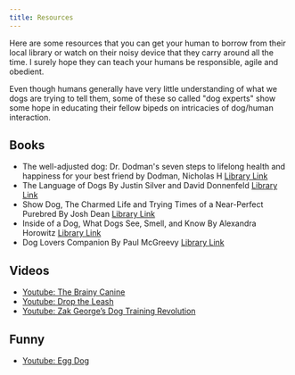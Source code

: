 ```yaml
---
title: Resources
---
```



Here are some resources that you can get your human to borrow from their local library or watch on their noisy device that they carry around all the time. I surely hope they can teach your humans be responsible, agile and obedient.

Even though humans generally have very little understanding of what we dogs are trying to tell them, some of these so called "dog experts" show some hope in educating their fellow bipeds on intricacies of dog/human interaction.

## Books
- The well-adjusted dog: Dr. Dodman's seven steps to lifelong health and happiness for your best friend by Dodman, Nicholas H [Library Link](https://vaughanpl.bibliocommons.com/v2/record/S130C251423)
- The Language of Dogs By Justin Silver and David Donnenfeld [Library Link](https://vaughanpl.bibliocommons.com/v2/record/S130C181741)
- Show Dog, The Charmed Life and Trying Times of a Near-Perfect Purebred By Josh Dean [Library Link](https://vaughanpl.bibliocommons.com/v2/record/S130C133855)
- Inside of a Dog, What Dogs See, Smell, and Know By Alexandra Horowitz [Library Link](https://vaughanpl.bibliocommons.com/v2/record/S130C401565)
- Dog Lovers Companion By Paul McGreevy [Library Link](https://openlibrary.org/works/OL29309074W/Dog_Lover%27s_Companion)

## Videos
- [Youtube: The Brainy Canine](https://www.youtube.com/channel/UCRIrCCMsiUFESDfqryODeKg)
- [Youtube: Drop the Leash](https://www.youtube.com/@DroptheLeash)
- [Youtube: Zak George’s Dog Training Revolution](https://www.youtube.com/@zakgeorge)

## Funny
- [Youtube: Egg Dog](https://www.youtube.com/watch?v=DFPdtdY-a_c)
